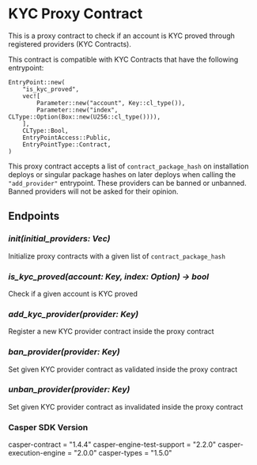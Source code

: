 # KYC Proxy Contract
This is a proxy contract to check if an account is KYC proved through registered providers (KYC Contracts).

This contract is compatible with KYC Contracts that have the following entrypoint:
```
EntryPoint::new(
    "is_kyc_proved",
    vec![
        Parameter::new("account", Key::cl_type()),
        Parameter::new("index", CLType::Option(Box::new(U256::cl_type()))),
    ],
    CLType::Bool,
    EntryPointAccess::Public,
    EntryPointType::Contract,
)
```

This proxy contract accepts a list of `contract_package_hash` on installation deploys or singular package hashes on later deploys when calling the `"add_provider"` entrypoint.
These providers can be banned or unbanned. Banned providers will not be asked for their opinion.

## Endpoints
### *init(initial_providers: Vec<ContractPackageHash>)*
Initialize proxy contracts with a given list of `contract_package_hash`

### *is_kyc_proved(account: Key, index: Option<U256>) -> bool*
Check if a given account is KYC proved

### *add_kyc_provider(provider: Key)*
Register a new KYC provider contract inside the proxy contract

### *ban_provider(provider: Key)*
Set given KYC provider contract as validated inside the proxy contract

### *unban_provider(provider: Key)*
Set given KYC provider contract as invalidated inside the proxy contract


### Casper SDK Version
casper-contract = "1.4.4"
casper-engine-test-support = "2.2.0"
casper-execution-engine = "2.0.0"
casper-types = "1.5.0"